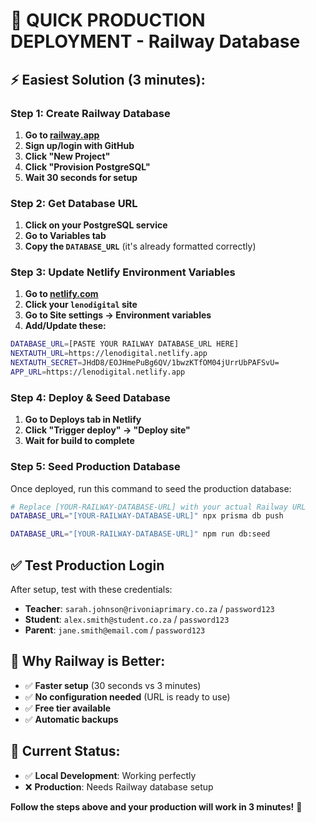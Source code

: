 # 🚀 QUICK PRODUCTION DEPLOYMENT - Railway Database

## ⚡ Easiest Solution (3 minutes):

### Step 1: Create Railway Database
1. **Go to [railway.app](https://railway.app)**
2. **Sign up/login with GitHub**
3. **Click "New Project"**
4. **Click "Provision PostgreSQL"**
5. **Wait 30 seconds for setup**

### Step 2: Get Database URL
1. **Click on your PostgreSQL service**
2. **Go to Variables tab**
3. **Copy the `DATABASE_URL`** (it's already formatted correctly)

### Step 3: Update Netlify Environment Variables
1. **Go to [netlify.com](https://netlify.com)**
2. **Click your `lenodigital` site**
3. **Go to Site settings → Environment variables**
4. **Add/Update these:**

```bash
DATABASE_URL=[PASTE YOUR RAILWAY DATABASE_URL HERE]
NEXTAUTH_URL=https://lenodigital.netlify.app
NEXTAUTH_SECRET=JHdD8/EOJHmePuBg6QV/1bwzKTfOM04jUrrUbPAFSvU=
APP_URL=https://lenodigital.netlify.app
```

### Step 4: Deploy & Seed Database
1. **Go to Deploys tab in Netlify**
2. **Click "Trigger deploy" → "Deploy site"**
3. **Wait for build to complete**

### Step 5: Seed Production Database
Once deployed, run this command to seed the production database:

```bash
# Replace [YOUR-RAILWAY-DATABASE-URL] with your actual Railway URL
DATABASE_URL="[YOUR-RAILWAY-DATABASE-URL]" npx prisma db push

DATABASE_URL="[YOUR-RAILWAY-DATABASE-URL]" npm run db:seed
```

## ✅ Test Production Login

After setup, test with these credentials:
- **Teacher**: `sarah.johnson@rivoniaprimary.co.za` / `password123`
- **Student**: `alex.smith@student.co.za` / `password123`
- **Parent**: `jane.smith@email.com` / `password123`

## 🎯 Why Railway is Better:
- ✅ **Faster setup** (30 seconds vs 3 minutes)
- ✅ **No configuration needed** (URL is ready to use)
- ✅ **Free tier available**
- ✅ **Automatic backups**

## 🚨 Current Status:
- ✅ **Local Development**: Working perfectly
- ❌ **Production**: Needs Railway database setup

**Follow the steps above and your production will work in 3 minutes!** 🚀
